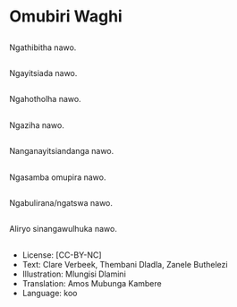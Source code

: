 # Omubiri Waghi

##
Ngathibitha nawo.

##
Ngayitsiada nawo.

##
Ngahotholha nawo.

##
Ngaziha nawo.

##
Nanganayitsiandanga nawo.

##
Ngasamba omupira nawo.

##
Ngabulirana/ngatswa nawo.

##
Aliryo sinangawulhuka nawo.

##
* License: [CC-BY-NC]
* Text: Clare Verbeek, Thembani Dladla, Zanele Buthelezi
* Illustration: Mlungisi Dlamini
* Translation: Amos Mubunga Kambere
* Language: koo
